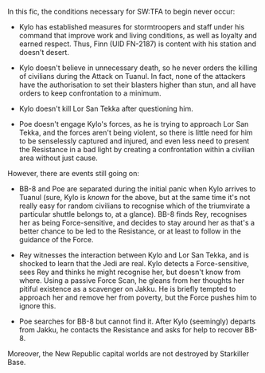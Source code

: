 In this fic, the conditions necessary for SW:TFA to begin never occur:

- Kylo has established measures for stormtroopers and staff under his command
  that improve work and living conditions, as well as loyalty and earned
  respect. Thus, Finn (UID FN-2187) is content with his station and doesn't
  desert.

- Kylo doesn't believe in unnecessary death, so he never orders the killing of
  civilians during the Attack on Tuanul. In fact, none of the attackers have
  the authorisation to set their blasters higher than stun, and all have orders
  to keep confrontation to a minimum.

- Kylo doesn't kill Lor San Tekka after questioning him.

- Poe doesn't engage Kylo's forces, as he is trying to approach Lor San Tekka,
  and the forces aren't being violent, so there is little need for him to be
  senselessly captured and injured, and even less need to present the
  Resistance in a bad light by creating a confrontation within a civilian area
  without just cause.

However, there are events still going on:

- BB-8 and Poe are separated during the initial panic when Kylo arrives to
  Tuanul (sure, Kylo is *known* for the above, but at the same time it's not
  really easy for random civilians to recognise which of the triumvirate a
  particular shuttle belongs to, at a glance). BB-8 finds Rey, recognises her
  as being Force-sensitive, and decides to stay around her as that's a better
  chance to be led to the Resistance, or at least to follow in the guidance of
  the Force.

- Rey witnesses the interaction between Kylo and Lor San Tekka, and is shocked
  to learn that the Jedi are real. Kylo detects a Force-sensitive, sees Rey and
  thinks he might recognise her, but doesn't know from where. Using a passive
  Force Scan, he gleans from her thoughts her pitiful existence as a scavenger
  on Jakku. He is briefly tempted to approach her and remove her from poverty,
  but the Force pushes him to ignore this.

- Poe searches for BB-8 but cannot find it. After Kylo (seemingly) departs from
  Jakku, he contacts the Resistance and asks for help to recover BB-8.

Moreover, the New Republic capital worlds are not destroyed by Starkiller Base.
